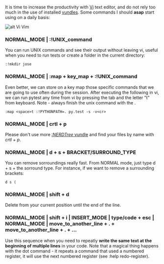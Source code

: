 It is time to increase the productivity with [Vi](https://en.wikipedia.org/wiki/Vi) text editor, and do not rely too much in the use of installed [vundles](https://github.com/jootse84/dotfiles/blob/master/.vimrc). Some commands I should **asap** start using on a daily basis:

![alt Vi Vim](https://upload.wikimedia.org/wikipedia/en/a/a4/Leaarning_the_vi_and_vim_editors.png)

### NORMAL_MODE | :!UNIX_command

You can run UNIX commands and see their output without leaving vi, useful when you need to run tests or create a folder in the current directory:

```
:!mkdir jose
```

### NORMAL_MODE | :map + key_map + :!UNIX_command<cr>

Even better, we can store on a key map those specific commands that we are going to use often during the session. After executing the following in vi, we can run pytest any time from vi by pressing the *<space>* tab and the letter "t" from keyboard. Note - always finish the unix command with the *<cr>*.

```
:map <space>t :!PYTHONPATH=. py.test -s -v<cr>
```

### NORMAL_MODE | crtl + p

Please don't use more [*:NERDTree* vundle](https://github.com/scrooloose/nerdtree) and find your files by name with *crtl + p*.

### NORMAL_MODE | d + s + BRACKET/SURROUND_TYPE

You can remove sorroundings really fast. From NORMAL mode, just type d + s + the sorround type. For instance, if we want to remove a surrounding brackets:

```
d s (
```

### NORMAL_MODE | shift + d

Delete from your current position until the end of the line.

### NORMAL_MODE | shift + i | INSERT_MODE | type/code + esc | NORMAL_MODE | move_to_another_line + . + move_to_another_line + . + ...

Use this sequence when you need to repeatly **write the same text at the beginning of multiple lines** in your code. Note that a magical thing happens with the dot command - it repeats a command that used a numbered register, it will use the next numbered register (see :help redo-register). 



